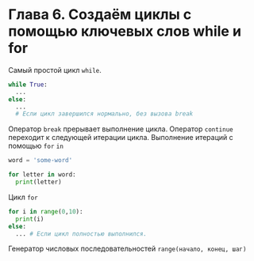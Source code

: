 # Глава 6. Создаём циклы с помощью ключевых слов while и for
Самый простой цикл `while`.
```python
while True:
  ...
else:
  ...
  # Если цикл завершился нормально, без вызова break
```
Оператор `break` прерывает выполнение цикла.
Оператор `continue` переходит к следующей итерации цикла.
Выполнение итераций с помощью `for` `in`
```python
word = 'some-word'

for letter in word:
  print(letter)
```
Цикл `for`
```python
for i in range(0,10):
  print(i)
else:
  ... # Если цикл полностью выполнился.
```
Генератор числовых последовательностей `range(начало, конец, шаг)`
